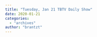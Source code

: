 ```yaml
---
title: "Tuesday, Jan 21 TBTV Daily Show"
date: 2020-01-21
categories: 
  - "archives"
author: "brantzt"
---
```



